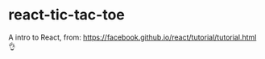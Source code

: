 # react-tic-tac-toe
A intro to React, from: https://facebook.github.io/react/tutorial/tutorial.html
:ok_hand: